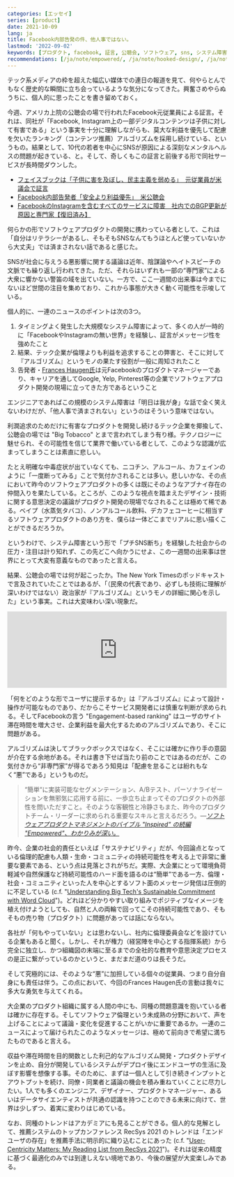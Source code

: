 ```yaml
---
categories: [エッセイ]
series: [product]
date: 2021-10-09
lang: ja
title: Facebook内部告発の件、他人事ではない。
lastmod: '2022-09-02'
keywords: [プロダクト, facebook, 証言, 公聴会, ソフトウェア, sns, システム障害, アルゴリズム, 開発, 専門家]
recommendations: [/ja/note/empowered/, /ja/note/hooked-design/, /ja/note/product-management-myths/]
---
```


テック系メディアの枠を超えた幅広い媒体での連日の報道を見て、何やらとんでもなく歴史的な瞬間に立ち会っているような気分になってきた。興奮さめやらぬうちに、個人的に思ったことを書き留めておく。

今週、アメリカ上院の公聴会の場で行われたFacebook元従業員による証言。それは、同社が「Facebook, Instagram上の一部デジタルコンテンツは子供に対して有害である」という事実を十分に理解しながらも、莫大な利益を優先して配慮を欠いたランキング（コンテンツ推薦）アルゴリズムを採用し続けている、というもの。結果として、10代の若者を中心にSNSが原因による深刻なメンタルヘルスの問題が起きている、と。そして、奇しくもこの証言と前後する形で同社サービスが長時間ダウンした。

- [フェイスブックは「子供に害を及ぼし、民主主義を弱める」　元従業員が米議会で証言](https://www.bbc.com/japanese/58811928)
- [Facebook内部告発者「安全より利益優先」　米公聴会](https://www.nikkei.com/article/DGXZQOGN050IP0V01C21A0000000/)
- [FacebookのInstagramを含むすべてのサービスに障害　社内でのBGP更新が原因と専門家【復旧済み】](https://www.itmedia.co.jp/news/articles/2110/05/news074.html)

何らかの形でソフトウェアプロダクトの開発に携わっている者として、これは「自分はリテラシーがあるし、そもそもSNSなんてもうほとんど使っていないから大丈夫」では済まされない話であると感じた。

SNSが社会に与えうる悪影響に関する議論は近年、陰謀論やヘイトスピーチの文脈でも繰り返し行われてきた。ただ、それらはいずれも一部の“専門家”による大衆に響かない警笛の域を出ていない。一方で、ここ一週間の出来事は今までにないほど世間の注目を集めており、これから事態が大きく動く可能性を示唆している。

個人的に、一連のニュースのポイントは次の3つ。

1. タイミングよく発生した大規模なシステム障害によって、多くの人が一時的に「FacebookやInstagramの無い世界」を経験し、証言がメッセージ性を強めたこと
2. 結果、テック企業が倫理よりも利益を追求することの弊害と、そこに対して『アルゴリズム』というモノの果たす役割が一般に周知されたこと
3. 告発者・[Frances Haugen氏](https://en.wikipedia.org/wiki/Frances_Haugen)は元Facebookのプロダクトマネージャーであり、キャリアを通してGoogle, Yelp, Pinterest等の企業でソフトウェアプロダクト開発の現場に立ってきた方であるということ

エンジニアであればこの規模のシステム障害は「明日は我が身」な話で全く笑えないわけだが、「他人事で済まされない」というのはそういう意味ではない。

利潤追求のためだけに有害なプロダクトを開発し続けるテック企業を揶揄して、公聴会の場では "Big Tobacco" とまで言われてしまう有り様。テクノロジーに魅せられ、その可能性を信じて業界で働いている者として、このような認識が広まってしまうことは素直に悲しい。

たとえ明確な中毒症状が出ていなくても、ニコチン、アルコール、カフェインのように「一度断ってみる」ことで気付かされることは多い。悲しいかな、その点において昨今のソフトウェアプロダクトの多くは既にそのようなアブナイ存在の仲間入りを果たしている。ところが、このような視点を踏まえたデザイン・技術に関する意思決定の議論がプロダクト開発の現場でなされることは極めて稀である。ベイプ（水蒸気タバコ）、ノンアルコール飲料、デカフェコーヒーに相当するソフトウェアプロダクトのあり方を、僕らは一体どこまでリアルに思い描くことができるだろうか。

というわけで、システム障害という形で「プチSNS断ち」を経験した社会からの圧力・注目は計り知れず、この先どこへ向かうにせよ、この一週間の出来事は世界にとって大変有意義なものであったと言える。

結果、公聴会の場では何が起こったか。The New York Timesのポッドキャストで言及されていたことではあるが、「（民衆の代表であり、必ずしも技術に理解が深いわけではない）政治家が『アルゴリズム』というモノの詳細に関心を示した」という事実。これは大変味わい深い現象だ。

<iframe allow="autoplay *; encrypted-media *; fullscreen *" frameborder="0" height="175" style="width:100%;max-width:660px;overflow:hidden;background:transparent;" sandbox="allow-forms allow-popups allow-same-origin allow-scripts allow-storage-access-by-user-activation allow-top-navigation-by-user-activation" src="https://embed.podcasts.apple.com/us/podcast/the-facebook-whistle-blower-testifies/id1200361736?i=1000537716296"></iframe>

「何をどのような形でユーザに提示するか」は『アルゴリズム』によって設計・操作が可能なものであり、だからこそサービス開発者には慎重な判断が求められる。そしてFacebookの言う "Engagement-based ranking" はユーザのサイト滞在時間を増大させ、企業利益を最大化するためのアルゴリズムであり、そこに問題がある。

アルゴリズムは決してブラックボックスではなく、そこには確かに作り手の意図が介在する余地がある。それは書き下せば当たり前のことではあるのだが、この気付きから“非専門家”が得るであろう知見は「配慮を怠ることは紛れもなく“悪”である」というものだ。

> “簡単“に実装可能なセグメンテーション、A/Bテスト、パーソナライゼーションを無邪気に応用する前に、一歩立ち止まってそのプロダクトの外部性を問いただすこと。そのような客観性と冷静さもまた、昨今のプロダクトチーム・リーダーに求められる重要なスキルと言えるだろう。*&mdash;[ソフトウェアプロダクトマネジメントのバイブル "Inspired" の続編 "Empowered"、わかりみが深い。](/ja/note/empowered/)*

昨今、企業の社会的責任といえば「サステナビリティ」だが、今回論点となっている倫理的配慮も人類・生命・コミュニティの持続可能性を考える上で非常に重要な要素である、という点は見落とされがちだ。実際、大企業にとって環境負荷軽減や自然保護など持続可能性のハード面を語るのは“簡単”である一方、倫理・社会・コミュニティといった人を中心とするソフト面のメッセージ発信は圧倒的に不足している (c.f. "[Understanding Big Tech's Sustainable Commitment with Word Cloud](/note/sustainability-at-big-tech/)")。どれほど分かりやすい取り組みでポジティブなイメージを植え付けようとしても、自然と人の両輪で回ってこその持続可能性であり、そもそもの売り物（プロダクト）に問題があっては話にならない。

各社が「何もやっていない」とは思わないし、社内に倫理委員会などを設けている企業もあると聞く。しかし、それが権力（経営陣を中心とする指揮系統）から完全に独立し、かつ組織図の末端に至るまでの全社的な教育や意思決定プロセスの是正に繋がっているのかというと、まだまだ道のりは長そうだ。

そして究極的には、そのような“悪”に加担している個々の従業員、つまり自分自身にも責任は伴う。この点において、今回のFrances Haugen氏の言動は我々に多大な勇気を与えてくれる。

大企業のプロダクト組織に属する人間の中にも、同種の問題意識を抱いている者は確かに存在する。そしてソフトウェア倫理という未成熟の分野において、声を上げることによって議論・変化を促進することがいかに重要であるか。一連のニュースによって届けられたこのようなメッセージは、極めて前向きで希望に満ちたものであると言える。

収益や滞在時間を目的関数とした利己的なアルゴリズム開発・プロダクトデザインを止め、自分が開発しているシステムがデプロイ後にエンドユーザの生活に及ぼす影響を想像する事。そのために、まずは一個人として引き続きインプットとアウトプットを続け、同僚・同業者と議論の機会を積み重ねていくことに尽力したい。1人でも多くのエンジニア、デザイナー、プロダクトマネージャー、あるいはデータサイエンティストが共通の認識を持つことのできる未来に向けて、世界は少しずつ、着実に変わりはじめている。

なお、同種のトレンドはアカデミアにも見ることができる。個人的な見解として、推薦システムのトップカンファレンス RecSys 2021 のトレンドは「エンドユーザの存在」を推薦手法に明示的に織り込むことにあった (c.f. "[User-Centricity Matters: My Reading List from RecSys 2021](/note/recsys-2021/)")。それは従来の精度に基づく最適化のみでは到達しえない境地であり、今後の展望が大変楽しみである。
